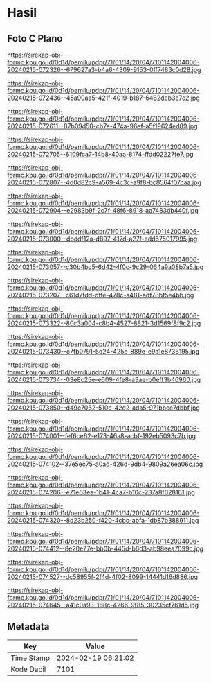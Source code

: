 # Hasil

## Foto C Plano

https://sirekap-obj-formc.kpu.go.id/0d1d/pemilu/pdpr/71/01/14/20/04/7101142004006-20240215-072326--679627a3-b4a6-4309-9153-0ff7483c0d28.jpg

https://sirekap-obj-formc.kpu.go.id/0d1d/pemilu/pdpr/71/01/14/20/04/7101142004006-20240215-072436--45a90aa5-421f-4019-b187-6482deb3c7c2.jpg

https://sirekap-obj-formc.kpu.go.id/0d1d/pemilu/pdpr/71/01/14/20/04/7101142004006-20240215-072611--87b09d50-cb7e-474a-96ef-a5f19624ed89.jpg

https://sirekap-obj-formc.kpu.go.id/0d1d/pemilu/pdpr/71/01/14/20/04/7101142004006-20240215-072705--6109fca7-14b8-40aa-8174-ffdd02227fe7.jpg

https://sirekap-obj-formc.kpu.go.id/0d1d/pemilu/pdpr/71/01/14/20/04/7101142004006-20240215-072807--4d0d82c9-a569-4c3c-a9f8-bc8564f07caa.jpg

https://sirekap-obj-formc.kpu.go.id/0d1d/pemilu/pdpr/71/01/14/20/04/7101142004006-20240215-072904--e2983b9f-2c7f-48f6-8918-aa7483db440f.jpg

https://sirekap-obj-formc.kpu.go.id/0d1d/pemilu/pdpr/71/01/14/20/04/7101142004006-20240215-073000--dbddf12a-d897-417d-a27f-edd675017995.jpg

https://sirekap-obj-formc.kpu.go.id/0d1d/pemilu/pdpr/71/01/14/20/04/7101142004006-20240215-073057--c30b4bc5-6d42-4f0c-9c29-064a9a08b7a5.jpg

https://sirekap-obj-formc.kpu.go.id/0d1d/pemilu/pdpr/71/01/14/20/04/7101142004006-20240215-073207--c61d7fdd-dffe-478c-a481-adf78bf5e4bb.jpg

https://sirekap-obj-formc.kpu.go.id/0d1d/pemilu/pdpr/71/01/14/20/04/7101142004006-20240215-073322--80c3a004-c8b4-4527-8821-3d1569f8f9c2.jpg

https://sirekap-obj-formc.kpu.go.id/0d1d/pemilu/pdpr/71/01/14/20/04/7101142004006-20240215-073430--c7fb0791-5d24-425e-889e-e9a1e8736195.jpg

https://sirekap-obj-formc.kpu.go.id/0d1d/pemilu/pdpr/71/01/14/20/04/7101142004006-20240215-073734--03e8c25e-e609-4fe8-a3ae-b0eff3b46960.jpg

https://sirekap-obj-formc.kpu.go.id/0d1d/pemilu/pdpr/71/01/14/20/04/7101142004006-20240215-073850--d49c7062-510c-42d2-ada5-971bbcc7dbbf.jpg

https://sirekap-obj-formc.kpu.go.id/0d1d/pemilu/pdpr/71/01/14/20/04/7101142004006-20240215-074001--fef6ce62-e173-46a8-acbf-192eb5093c7b.jpg

https://sirekap-obj-formc.kpu.go.id/0d1d/pemilu/pdpr/71/01/14/20/04/7101142004006-20240215-074102--37e5ec75-a0ad-426d-9db4-9809a26ea06c.jpg

https://sirekap-obj-formc.kpu.go.id/0d1d/pemilu/pdpr/71/01/14/20/04/7101142004006-20240215-074206--e71e63ea-1b41-4ca7-b10c-237a8f028161.jpg

https://sirekap-obj-formc.kpu.go.id/0d1d/pemilu/pdpr/71/01/14/20/04/7101142004006-20240215-074320--8d23b250-f420-4cbc-abfa-1db87b388911.jpg

https://sirekap-obj-formc.kpu.go.id/0d1d/pemilu/pdpr/71/01/14/20/04/7101142004006-20240215-074412--8e20e77e-bb0b-445d-b6d3-ab98eea7099c.jpg

https://sirekap-obj-formc.kpu.go.id/0d1d/pemilu/pdpr/71/01/14/20/04/7101142004006-20240215-074527--dc58955f-2f4d-4f02-8099-14441d16d886.jpg

https://sirekap-obj-formc.kpu.go.id/0d1d/pemilu/pdpr/71/01/14/20/04/7101142004006-20240215-074645--a41c0a93-168c-4266-9f85-30235cf761d5.jpg


## Metadata

| Key        | Value               |
| ---------- | ------------------- |
| Time Stamp | 2024-02-19 06:21:02 |
| Kode Dapil | 7101                |



